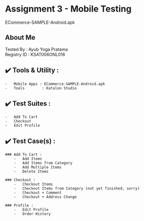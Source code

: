 
# Assignment 3 - Mobile Testing
ECommerce-SAMPLE-Android.apk

## About Me 
Tested By		:	Ayub Yoga Pratama
<br>
Registry ID		:	KSAT006ONL016

## :heavy_check_mark: Tools & Utility :
	-	Mobile Apps : ECommerce-SAMPLE-Android.apk
	-	Tools		 : Katalon Studio

## :heavy_check_mark: Test Suites :
	-	Add To Cart
	-	Checkout
	-	Edit Profile

## :heavy_check_mark: Test Case(s)	:
	###	Add To Cart :
		-	Add Items
		-	Add Items from Category
		-	Add Multiple Items
		-	Delete Items
		
	###	Checkout :
		-	Checkout Items
		-	Checkout Items from Category (not yet finished, sorry)
		-	Checkout + Comment
		-	Checkout + Address Change
		
	###	Profile	:
		-	Edit Profile
		-	Order History
	
